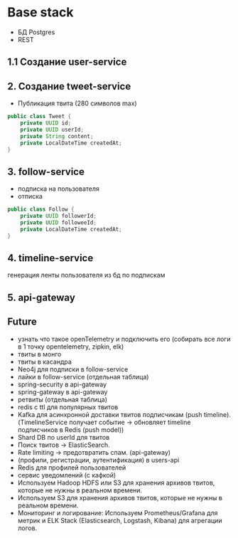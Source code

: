 # Base stack
- БД Postgres
- REST

## 1.1 Создание user-service

## 2. Создание tweet-service
- Публикация твита (280 символов max)

```java
public class Tweet {
    private UUID id;
    private UUID userId;
    private String content;
    private LocalDateTime createdAt;
}
```

## 3. follow-service
- подписка на пользователя
- отписка

```java
public class Follow {
    private UUID followerId;
    private UUID followeeId;
    private LocalDateTime createdAt;
}
```

## 4. timeline-service
генерация ленты пользователя из бд по подпискам

## 5. api-gateway


## Future
- узнать что такое openTelemetry и подключить его (собирать все логи в 1 точку opentelemetry, zipkin, elk)
- твиты в монго
- твиты в касандра
- Neo4j для подписки в follow-service
- лайки в follow-service (отдельная таблица)
- spring-security в api-gateway
- spring-gateway в api-gateway
- ретвиты (отдельная таблица)
- redis с ttl для популярных твитов
- Kafka для асинхронной доставки твитов подписчикам (push timeline). (TimelineService получает событие → обновляет timeline подписчиков в Redis (push model))
- Shard DB по userId для твитов
- Поиск твитов → ElasticSearch.
- Rate limiting → предотвратить спам. (api-gateway)
- (профили, регистрации, аутентификация) в users-api
- Redis для профилей пользователей
- сервис уведомлений (с кафкой)
- Используем Hadoop HDFS или S3 для хранения архивов твитов, которые не нужны в реальном времени.
- Используем S3 для хранения архивов твитов, которые не нужны в реальном времени.
- Мониторинг и логирование: Используем Prometheus/Grafana для метрик и ELK Stack (Elasticsearch, Logstash, Kibana) для агрегации логов.